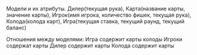 






Модели и их атрибуты. 
Дилер(текущая рука), Карта(название карты, значение карты), Игрок(имя игрока, количество фишек, текущая рука), Колода(колода карт), Игра(текущая ставка, текущий раунд, текущий баланс)

Отношения между моделями:
Игра содержит карты колоды
Игроки содержат карты
Дилер содержит карты
Колода содержит карты
